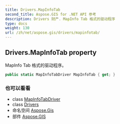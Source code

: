 ```yaml
---
title: Drivers.MapInfoTab
second_title: Aspose.GIS for .NET API 参考
description: Drivers 财产. MapInfo Tab 格式的驱动程序
type: docs
weight: 130
url: /zh/net/aspose.gis/drivers/mapinfotab/
---
```

## Drivers.MapInfoTab property

MapInfo Tab 格式的驱动程序。

```csharp
public static MapInfoTabDriver MapInfoTab { get; }
```

### 也可以看看

* class [MapInfoTabDriver](../../../aspose.gis.formats.mapinfotab/mapinfotabdriver/)
* class [Drivers](../)
* 命名空间 [Aspose.Gis](../../drivers/)
* 部件 [Aspose.GIS](../../../)


